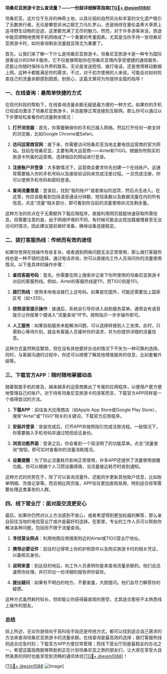 **坦桑尼亚旅游卡怎么查流量？——一份超详细解答指南[[TG💪+ @esim1088](https://t.me/s/esim1088)]**

坦桑尼亚，这片位于东非的神奇土地，以其壮丽的自然风光和丰富的文化遗产吸引了无数旅行者。无论是攀登非洲之巅乞力马扎罗山，还是徜徉在塞伦盖蒂大草原上追寻野生动物的足迹，这里都充满了无尽的魅力。然而，对于许多游客来说，旅途中能否顺畅地使用手机网络成了一个重要的考量因素。尤其是当你手持一张坦桑尼亚旅游卡时，如何查询剩余流量就显得尤为重要了。

首先，让我们来了解一下什么是坦桑尼亚旅游卡。坦桑尼亚旅游卡是一种专为国际游客设计的SIM卡服务，它不仅能够帮助你在坦桑尼亚境内享受便捷的通信服务，还能让你随时保持与外界的联系。无论是发送短信、拨打电话，还是使用移动数据上网，这种卡都能满足你的需求。不过，对于初次使用的人来说，可能会对如何检查自己的流量余额感到困惑。别担心，这篇文章将为你提供全面的指导！

### **一、在线查询：最简单快捷的方式**

在现代科技的帮助下，在线查询流量余额无疑是最方便的一种方式。如果你的手机已经成功激活了坦桑尼亚旅游卡，并且能够正常连接到互联网，那么你可以通过以下步骤轻松查看你的流量剩余情况：

1. **打开浏览器**：首先，你需要确保你的手机已接入网络。然后打开任何一款支持的浏览器，比如Google Chrome或Safari。
   
2. **访问运营商官网**：接下来，你需要访问坦桑尼亚当地主要电信运营商的官方网站。目前在坦桑尼亚，主要有两大运营商——Airtel和TIGO。根据你所购买的旅游卡所属的运营商，选择相应的网站进行登录。

3. **注册账户并登录**：大多数情况下，运营商会要求你先创建一个在线账户。这通常需要输入你的手机号码以及接收验证码来完成注册过程。一旦完成注册，你可以使用手机号码和密码登录。

4. **查询流量信息**：登录后，找到“我的账户”或者类似的选项，然后点击进入。在这里，你应该能看到包括语音通话分钟数、短信条数以及数据流量在内的所有信息。点击“流量”相关部分，即可看到你当前的流量使用状况及剩余量。

这种方法的优点在于无需额外下载应用程序，直接利用网页就能快速获取所需信息。但需要注意的是，由于网络环境的不同，有时候可能会出现加载缓慢甚至无法访问的情况，因此建议提前做好准备，确保设备连接稳定。

### **二、拨打客服热线：传统而有效的途径**

如果你觉得在线操作有些复杂，或者遇到网络问题无法正常使用，那么拨打客服热线也是一种不错的选择。通过电话咨询，你可以直接向工作人员询问你的流量使用情况。以下是具体的操作步骤：

1. **查找客服号码**：首先，你需要在网上搜索并记录下你所使用的坦桑尼亚旅游卡对应的客服热线。例如，Airtel的客服热线是111，而TIGO则是151。

2. **拨打热线**：使用本地电话拨打上述号码。如果是在国外，可能还需要加上国家区号（如+255）。

3. **按照语音提示操作**：接通后，系统会引导你进入自助服务菜单。通常会有语音提示让你按某个键进入“流量查询”环节。按照指示一步步操作即可。

4. **人工服务**：如果自助服务未能解决问题，可以选择转接到人工坐席。此时，只需耐心等待片刻，就会有客服人员接听你的请求，并为你提供详细的流量信息。

这种方式虽然稍显繁琐，但在没有其他更好办法的情况下不失为一种可靠的选择。同时，与客服沟通的过程中，你还可以顺便了解其他增值服务的信息，比如套餐升级等。

### **三、下载官方APP：随时随地掌握动态**

随着智能手机的普及，越来越多的运营商推出了专属的应用程序，以便用户更方便地管理自己的账户。对于持有坦桑尼亚旅游卡的游客而言，下载官方APP同样是一个值得尝试的方法。

1. **下载APP**：前往各大应用商店（如Apple App Store或Google Play Store），搜索“Airtel”或“TIGO”相关的关键词，下载官方应用程序。

2. **安装并登录**：安装完成后，打开APP并按照指引完成注册流程。一般情况下，你需要输入手机号码并通过短信验证身份。

3. **浏览功能界面**：登录之后，你会看到一个简洁明了的功能菜单。点击“流量查询”按钮，即可实时查看你的流量消耗情况。

4. **设置提醒**：为了防止流量耗尽影响正常使用，许多APP还提供了流量使用提醒功能。你可以根据个人习惯设置阈值，当流量接近耗尽时收到通知。

这种方式的优势在于，除了可以查询流量外，还能同步更新其他账户信息，比如账单明细、充值记录等。而且相比网页版，APP往往更加直观易用，特别适合经常需要处理这类事务的人群。

### **四、线下营业厅：面对面交流更安心**

最后，如果你仍然对以上方法感到不放心，或者希望得到更加权威的解答，那么亲自前往当地的电信营业厅或许是最好的选择。在那里，专业的工作人员可以帮助你解决各种问题，包括但不限于流量查询。

1. **寻找营业网点**：利用地图应用搜索附近的Airtel或TIGO营业厅地址。

2. **携带必要证件**：前往时记得带上你的护照原件以及购买旅游卡时的相关凭证，以备核实身份。

3. **说明来意**：到达目的地后，向工作人员表明你是来查询流量余额的。他们会迅速帮你处理，并打印出一份详细的报告供你留存。

4. **提出疑问**：如果有不明白的地方，不要害羞，大胆提问。他们会尽力解答你的疑惑。

这种方式虽然耗时较长，但却能让你获得最直观的感受，尤其适合那些不太熟悉线上操作的朋友。

### **总结**

综上所述，无论你是倾向于高科技手段还是传统方式，都可以找到适合自己需求的方法来查询坦桑尼亚旅游卡的流量余额。在线查询是最高效的选择；拨打客服热线则适合应急时刻；下载官方APP方便日常管理；而线下营业厅则是最稳妥的办法之一。希望这篇指南能够帮助到正在计划坦桑尼亚之旅的朋友们，让大家在享受大自然美景的同时也能享受到流畅的通讯体验[[TG💪+ @esim1088](https://t.me/s/esim1088)]！

[[TG💪+ @esim1088](https://t.me/s/esim1088) ![Image](https://i.postimg.cc/4NQfJmqS/Snipaste-2025-05-13-00-14-12.png)]